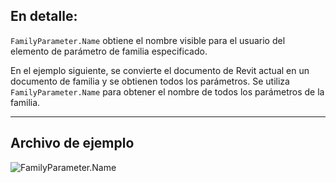 ## En detalle:
`FamilyParameter.Name` obtiene el nombre visible para el usuario del elemento de parámetro de familia especificado.

En el ejemplo siguiente, se convierte el documento de Revit actual en un documento de familia y se obtienen todos los parámetros. Se utiliza `FamilyParameter.Name` para obtener el nombre de todos los parámetros de la familia.
___
## Archivo de ejemplo

![FamilyParameter.Name](./Revit.Elements.FamilyParameter.Name_img.jpg)
